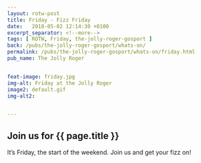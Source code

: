 ```yaml
---
layout: rotw-post
title: Friday - Fizz Friday
date:   2018-05-02 12:14:30 +0100
excerpt_separator: <!--more-->
tags: [ ROTW, Friday, the-jolly-roger-gosport ]
back: /pubs/the-jolly-roger-gosport/whats-on/
permalink: /pubs/the-jolly-roger-gosport/whats-on/friday.html
pub_name: The Jolly Roger


feat-image: friday.jpg
img-alt: Friday at the Jolly Roger
image2: default.gif
img-alt2:


---
```


<h2>Join us for {{ page.title }}</h2>
<p>It’s Friday, the start of the weekend. Join us and get your fizz on!</p>